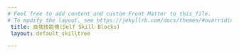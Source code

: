 ```yaml
---
# Feel free to add content and custom Front Matter to this file.
# To modify the layout, see https://jekyllrb.com/docs/themes/#overriding-theme-defaults
 title: 自我技能塊(Self Skill Blocks)
 layout: default_skilltree

---
```

